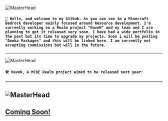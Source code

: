 <div align="left">

![MasterHead](https://media.discordapp.net/attachments/1050591171921072130/1051066675430166528/Untitled4.png?width=1356&height=403)

#### `👋 Hello, and welcome to my Github. As you can see im a Minecraft Bedrock developer mainly focused around Resource development. I'm currently working on a Realm project "HaveN" and my team and I are planning to get it released very soon. I have had a wide portfolio in the past but its time to upgrade my projects. Soon i will be posting "Dooka Packages" and this will be linked here. I am currently not accepting commissions but will in the future.`
--- ---
![MasterHead](https://media.discordapp.net/attachments/1050591171921072130/1051066333950914580/Untitled_3.png?width=1356&height=566)

#### `🛠️ HaveN, A MCBE Realm project aimed to be released next year!`
--- ---
![MasterHead](https://media.discordapp.net/attachments/1050591171921072130/1051069283741995040/Untitled_4.png?width=1356&height=403)
---
## [Coming Soon!](https://github.com/DookaDessss)
</div>

